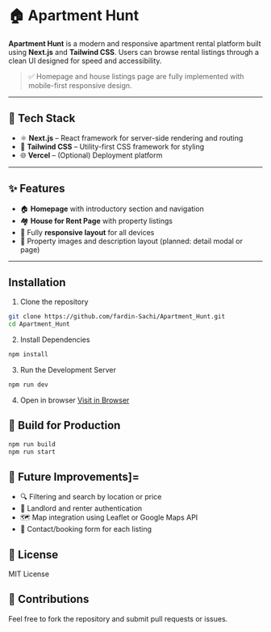 # 🏠 Apartment Hunt

**Apartment Hunt** is a modern and responsive apartment rental platform built using **Next.js** and **Tailwind CSS**. Users can browse rental listings through a clean UI designed for speed and accessibility.

> ✅ Homepage and house listings page are fully implemented with mobile-first responsive design.

---
<!--
## 🔗 Live Demo

- 🌐 [Visit Apartment Hunt (if deployed)](https://your-deployment-link.com)  
  *(Replace with actual URL when available)*

--- -->

## 🧰 Tech Stack

- ⚛️ **Next.js** – React framework for server-side rendering and routing
- 🎨 **Tailwind CSS** – Utility-first CSS framework for styling
- 🌐 **Vercel** – (Optional) Deployment platform

---

## ✨ Features

- 🏠 **Homepage** with introductory section and navigation
- 🏘️ **House for Rent Page** with property listings
- 📱 Fully **responsive layout** for all devices
- 📸 Property images and description layout (planned: detail modal or page)

---

## Installation

1. Clone the repository
```bash
git clone https://github.com/fardin-Sachi/Apartment_Hunt.git
cd Apartment_Hunt
```

2. Install Dependencies
```bash
npm install
```

3. Run the Development Server
```bash
npm run dev
```

4. Open in browser
[Visit in Browser](http://localhost:3000)

## 🚀 Build for Production
```bash
npm run build
npm run start
```

## 📌 Future Improvements]=
- 🔍 Filtering and search by location or price
- 🧑 Landlord and renter authentication
- 🗺️ Map integration using Leaflet or Google Maps API
- 💬 Contact/booking form for each listing

## 📄 License
MIT License

## 🤝 Contributions
Feel free to fork the repository and submit pull requests or issues.

